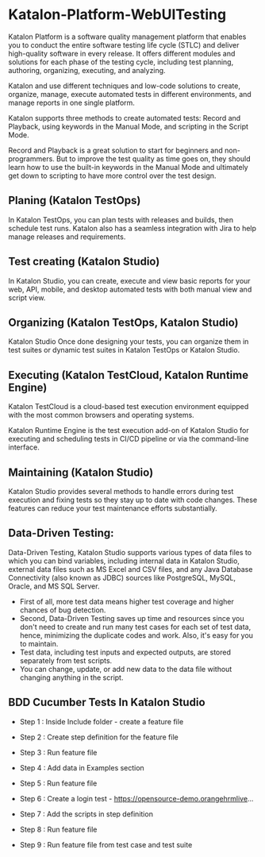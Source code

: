 # Katalon-Platform-WebUITesting

Katalon Platform is a software quality management platform that enables you to conduct the entire software testing life cycle (STLC) and deliver high-quality software in every release. It offers different modules and solutions for each phase of the testing cycle, including test planning, authoring, organizing, executing, and analyzing.

Katalon and use different techniques and low-code solutions to create, organize, manage, execute automated tests in different environments, and manage reports in one single platform.

Katalon supports three methods to create automated tests: Record and Playback, using keywords in the Manual Mode, and scripting in the Script Mode.

Record and Playback is a great solution to start for beginners and non-programmers. But to improve the test quality as time goes on, they should learn how to use the built-in keywords in the Manual Mode and ultimately get down to scripting to have more control over the test design.

## Planing (Katalon TestOps)

In Katalon TestOps, you can plan tests with releases and builds, then schedule test runs. Katalon also has a seamless integration with Jira to help manage releases and requirements. 
 
## Test creating (Katalon Studio)

In Katalon Studio, you can create, execute and view basic reports for your web, API, mobile, and desktop automated tests with both manual view and script view.

## Organizing (Katalon TestOps, Katalon Studio)

Katalon Studio	Once done designing your tests, you can organize them in test suites or dynamic test suites in Katalon TestOps or Katalon Studio.

## Executing (Katalon TestCloud, Katalon Runtime Engine)

Katalon TestCloud is a cloud-based test execution environment equipped with the most common browsers and operating systems.

Katalon Runtime Engine is the test execution add-on of Katalon Studio for executing and scheduling tests in CI/CD pipeline or via the command-line interface.

## Maintaining	(Katalon Studio)	

Katalon Studio provides several methods to handle errors during test execution and fixing tests so they stay up to date with code changes. These features can reduce your test maintenance efforts substantially.

## Data-Driven Testing:
Data-Driven Testing, Katalon Studio supports various types of data files to which you can bind variables, including internal data in Katalon Studio, external data files such as MS Excel and CSV files, and any Java Database Connectivity (also known as JDBC) sources like PostgreSQL, MySQL, Oracle, and MS SQL Server.
 - First of all, more test data means higher test coverage and higher chances of bug detection. 
 - Second, Data-Driven Testing saves up time and resources since you don't need to create and run many test cases for each set of test data, hence, minimizing the duplicate codes and work. Also, it's easy for you to maintain. 
 - Test data, including test inputs and expected outputs, are stored separately from test scripts. 
 - You can change, update, or add new data to the data file without changing anything in the script.

## BDD Cucumber Tests In Katalon Studio

- Step 1 : Inside Include folder - create a feature file
- Step 2 : Create step definition for the feature file
- Step 3 : Run feature file
- Step 4 : Add data in Examples section
- Step 5 : Run feature file
- Step 6 : Create a login test  - https://opensource-demo.orangehrmlive...

- Step 7 : Add the scripts in step definition
- Step 8 : Run feature file
- Step 9 : Run feature file from test case and test suite